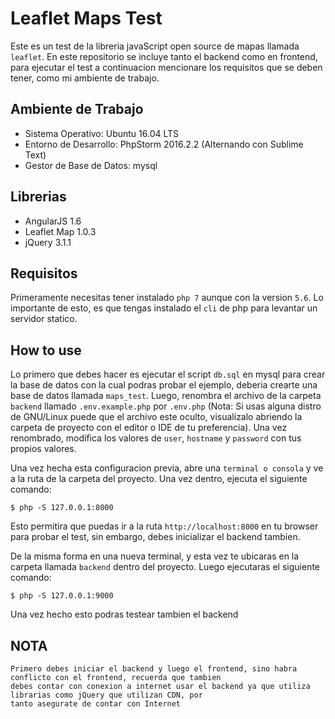 # Leaflet Maps Test

Este es un test de la libreria javaScript open source de mapas llamada `leaflet`. En este
repositorio se incluye tanto el backend como en frontend, para ejecutar el test a continuacion
mencionare los requisitos que se deben tener, como mi ambiente de trabajo.

## Ambiente de Trabajo

* Sistema Operativo: Ubuntu 16.04 LTS
* Entorno de Desarrollo: PhpStorm 2016.2.2 (Alternando con Sublime Text)
* Gestor de Base de Datos: mysql

## Librerias

* AngularJS 1.6
* Leaflet Map 1.0.3
* jQuery 3.1.1

## Requisitos

Primeramente necesitas tener instalado `php 7` aunque con la version `5.6`. Lo importante de esto,
es que tengas instalado el `cli` de php para levantar un servidor statico.

## How to use

Lo primero que debes hacer es ejecutar el script `db.sql` en mysql para crear la base de datos
con la cual podras probar el ejemplo, deberia crearte una base de datos llamada `maps_test`. Luego,
renombra el archivo de la carpeta `backend` llamado `.env.example.php` por `.env.php` (Nota: Si usas
alguna distro de GNU/Linux puede que el archivo este oculto, visualizalo abriendo la carpeta de proyecto
con el editor o IDE de tu preferencia). Una vez renombrado, modifica los valores de `user`, `hostname` y 
`password` con tus propios valores.

Una vez hecha esta configuracion previa, abre una `terminal o consola` y ve a la ruta de la carpeta del
proyecto. Una vez dentro, ejecuta el siguiente comando:

`$ php -S 127.0.0.1:8000`

Esto permitira que puedas ir a la ruta `http://localhost:8000` en tu browser para probar el test, sin embargo,
debes inicializar el backend tambien.

De la misma forma en una nueva terminal, y esta vez te ubicaras en la carpeta llamada `backend` dentro del
proyecto. Luego ejecutaras el siguiente comando:

`$ php -S 127.0.0.1:9000`

Una vez hecho esto podras testear tambien el backend

## NOTA

```
Primero debes iniciar el backend y luego el frontend, sino habra conflicto con el frontend, recuerda que tambien
debes contar con conexion a internet usar el backend ya que utiliza librarias como jQuery que utilizan CDN, por
tanto asegurate de contar con Internet
```